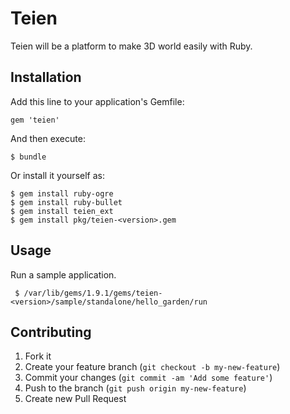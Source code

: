 # Teien

Teien will be a platform to make 3D world easily with Ruby.

## Installation

Add this line to your application's Gemfile:

    gem 'teien'

And then execute:

    $ bundle

Or install it yourself as:

    $ gem install ruby-ogre
    $ gem install ruby-bullet
    $ gem install teien_ext
    $ gem install pkg/teien-<version>.gem

## Usage

Run a sample application.

     $ /var/lib/gems/1.9.1/gems/teien-<version>/sample/standalone/hello_garden/run

## Contributing

1. Fork it
2. Create your feature branch (`git checkout -b my-new-feature`)
3. Commit your changes (`git commit -am 'Add some feature'`)
4. Push to the branch (`git push origin my-new-feature`)
5. Create new Pull Request
